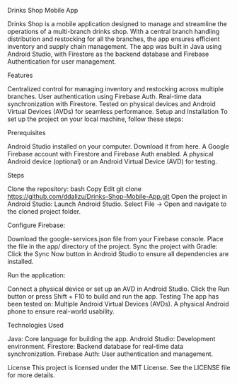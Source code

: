 Drinks Shop Mobile App

Drinks Shop is a mobile application designed to manage and streamline the operations of a multi-branch drinks shop. With a central branch handling distribution and restocking for all the branches, the app ensures efficient inventory and supply chain management. The app was built in Java using Android Studio, with Firestore as the backend database and Firebase Authentication for user management.

Features

Centralized control for managing inventory and restocking across multiple branches.
User authentication using Firebase Auth.
Real-time data synchronization with Firestore.
Tested on physical devices and Android Virtual Devices (AVDs) for seamless performance.
Setup and Installation
To set up the project on your local machine, follow these steps:

Prerequisites

Android Studio installed on your computer. Download it from here.
A Google Firebase account with Firestore and Firebase Auth enabled.
A physical Android device (optional) or an Android Virtual Device (AVD) for testing.

Steps

Clone the repository:
bash
Copy
Edit
git clone https://github.com/ddalizu/Drinks-Shop-Mobile-App.git
Open the project in Android Studio:
Launch Android Studio.
Select File → Open and navigate to the cloned project folder.

Configure Firebase:

Download the google-services.json file from your Firebase console.
Place the file in the app/ directory of the project.
Sync the project with Gradle:
Click the Sync Now button in Android Studio to ensure all dependencies are installed.

Run the application:

Connect a physical device or set up an AVD in Android Studio.
Click the Run button or press Shift + F10 to build and run the app.
Testing
The app has been tested on:
Multiple Android Virtual Devices (AVDs).
A physical Android phone to ensure real-world usability.

Technologies Used

Java: Core language for building the app.
Android Studio: Development environment.
Firestore: Backend database for real-time data synchronization.
Firebase Auth: User authentication and management.

License
This project is licensed under the MIT License. See the LICENSE file for more details.
